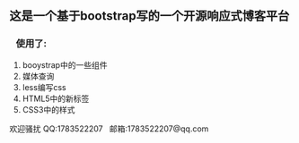 ## 这是一个基于bootstrap写的一个开源响应式博客平台
### &nbsp;&nbsp;&nbsp;使用了:
1. booystrap中的一些组件
2. 媒体查询
3. less编写css
4. HTML5中的新标签
5. CSS3中的样式
<p>欢迎骚扰 QQ:1783522207&nbsp;&nbsp;&nbsp;邮箱:1783522207@qq.com </p>
